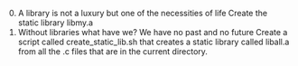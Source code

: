 0. A library is not a luxury but one of the necessities of life
 Create the static library libmy.a
1. Without libraries what have we? We have no past and no future
 Create a script called create_static_lib.sh that creates a static library called liball.a from all the .c files that are in the current directory.
